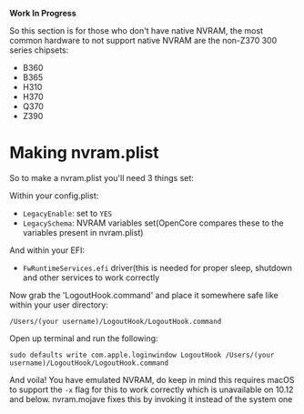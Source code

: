**Work In Progress**


So this section is for those who don't have native NVRAM, the most common hardware to not support native NVRAM are the non-Z370 300 series chipsets:

* B360
* B365
* H310
* H370
* Q370
* Z390

# Making nvram.plist

So to make a nvram.plist you'll need 3 things set:

Within your config.plist:

* `LegacyEnable`: set to `YES`
* `LegacySchema`: NVRAM variables set(OpenCore compares these to the variables present in nvram.plist)

And within your EFI:

* `FwRuntimeServices.efi` driver(this is needed for proper sleep, shutdown and other services to work correctly

Now grab the 'LogoutHook.command' and place it somewhere safe like within your user directory:

`/Users/(your username)/LogoutHook/LogoutHook.command`

Open up terminal and run the following:

```sudo defaults write com.apple.loginwindow LogoutHook /Users/(your username)/LogoutHook/LogoutHook.command```

And voila! You have emulated NVRAM, do keep in mind this requires macOS to support the ```-x``` flag for this to work correctly which is unavailable on 10.12 and below. nvram.mojave fixes this by invoking it instead of the system one 
